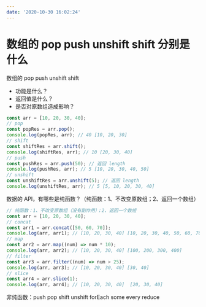 ```yaml
---
date: '2020-10-30 16:02:24'
---
```


# 数组的 pop push unshift shift 分别是什么

数组的 pop push unshift shift

- 功能是什么？
- 返回值是什么？
- 是否对原数组造成影响？

```js
const arr = [10, 20, 30, 40];
// pop
const popRes = arr.pop();
console.log(popRes, arr); // 40 [10, 20, 30]
// shift
const shiftRes = arr.shift();
console.log(shiftRes, arr); // 10 [20, 30, 40]
// push
const pushRes = arr.push(50); // 返回 length
console.log(pushRes, arr); // 5 [10, 20, 30, 40, 50]
// unshift
const unshiftRes = arr.unshift(5); // 返回 length
console.log(unshiftRes, arr); // 5 [5, 10, 20, 30, 40]
```

数据的 API，有哪些是纯函数？（纯函数：1、不改变原数组；2、返回一个数组）

```js
// 纯函数：1、不改变原数组（没有副作用）；2、返回一个数组
const arr = [10, 20, 30, 40];
// concat
const arr1 = arr.concat([50, 60, 70]);
console.log(arr, arr1); // [10, 20, 30, 40] [10, 20, 30, 40, 50, 60, 70]
// map
const arr2 = arr.map((num) => num * 10);
console.log(arr, arr2); // [10, 20, 30, 40] [100, 200, 300, 400]
// filter
const arr3 = arr.filter((num) => num > 25);
console.log(arr, arr3); // [10, 20, 30, 40] [30, 40]
// slice
const arr4 = arr.slice(1);
console.log(arr, arr4); // [10, 20, 30, 40]  [20, 30, 40]
```

非纯函数：push pop shift unshift forEach some every reduce

